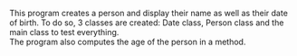 This program creates a person and display their name as well as their date of birth. To do so, 3 classes are created: Date class, Person class and the main class to test everything.
<br> The program also computes the age of the person in a method.
